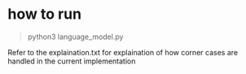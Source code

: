 # how to run
>  python3 language_model.py <n for ngram> <k or w for kneyser_ney or witten> <path to input corpus>

Refer to the explaination.txt for explaination of how corner cases are handled in the current implementation


